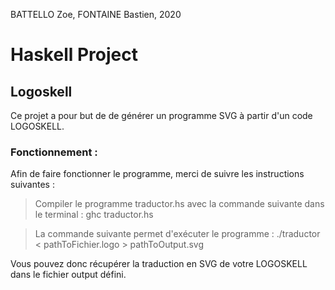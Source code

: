BATTELLO Zoe, FONTAINE Bastien, 2020

# Haskell Project

## Logoskell 

Ce projet a pour but de de générer un programme SVG à partir d'un code LOGOSKELL.

### Fonctionnement :

Afin de faire fonctionner le programme, merci de suivre les instructions suivantes :

> Compiler le programme traductor.hs avec la commande suivante dans le terminal : 		ghc traductor.hs

> La commande suivante permet d'exécuter le programme : 		./traductor < pathToFichier.logo > pathToOutput.svg

Vous pouvez donc récupérer la traduction en SVG de votre LOGOSKELL dans le fichier output défini.
